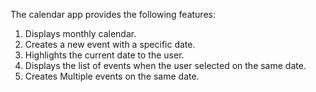 The calendar app provides the following features:
1. Displays monthly calendar.
2. Creates a new event with a specific date.
3. Highlights the current date to the user.
4. Displays the list of events when the user selected on the same date.
5. Creates Multiple events on the same date.
